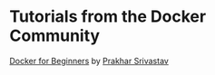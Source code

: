 # Tutorials from the Docker Community

[Docker for Beginners](http://prakhar.me/docker-curriculum/) by [Prakhar Srivastav](http://prakhar.me/)
